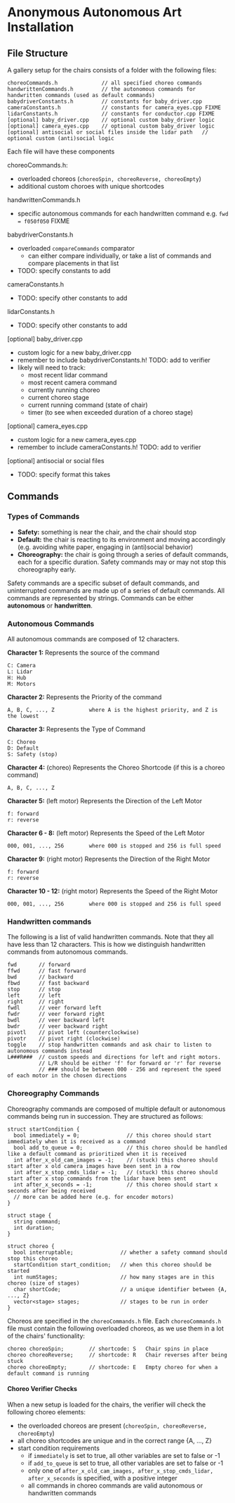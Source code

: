 # Anonymous Autonomous Art Installation
## File Structure
A gallery setup for the chairs consists of a folder with the following files: 
```
choreoCommands.h              // all specified choreo commands
handwrittenCommands.h         // the autonomous commands for handwritten commands (used as default commands)
babydriverConstants.h         // constants for baby_driver.cpp
cameraConstants.h             // constants for camera_eyes.cpp FIXME
lidarConstants.h              // constants for conductor.cpp FIXME
[optional] baby_driver.cpp    // optional custom baby_driver logic
[optional] camera_eyes.cpp    // optional custom baby_driver logic
[optional] antisocial or social files inside the lidar path   // optional custom (anti)social logic
```

Each file will have these components

choreoCommands.h: 
* overloaded choreos (`choreoSpin, choreoReverse, choreoEmpty`)
* additional custom choroes with unique shortcodes

handwrittenCommands.h
* specific autonomous commands for each handwritten command
      e.g. `fwd = f050f050`               FIXME

babydriverConstants.h
* overloaded `compareCommands` comparator
  * can either compare individually, or take a list of commands and compare placements in that list
* TODO: specify constants to add

cameraConstants.h
* TODO: specify other constants to add

lidarConstants.h
* TODO: specify other constants to add

\[optional\] baby_driver.cpp
* custom logic for a new baby_driver.cpp
* remember to include babydriverConstants.h!        TODO: add to verifier
* likely will need to track: 
  * most recent lidar command
  * most recent camera command
  * currently running choreo
  * current choreo stage
  * current running command (state of chair)
  * timer (to see when exceeded duration of a choreo stage)

\[optional\] camera_eyes.cpp
* custom logic for a new camera_eyes.cpp
* remember to include cameraConstants.h!        TODO: add to verifier

\[optional\] antisocial or social files
* TODO: specify format this takes


## Commands
### Types of Commands
* **Safety:** something is near the chair, and the chair should stop
* **Default:** the chair is reacting to its environment and moving accordingly (e.g. avoiding white paper, engaging in (anti)social behavior)
* **Choreography:** the chair is going through a series of default commands, each for a specific duration. Safety commands may or may not stop this choreography early. 

Safety commands are a specific subset of default commands, and uninterrupted commands are made up of a series of default commands. All commands are represented by strings. Commands can be either **autonomous** or **handwritten**. 

### Autonomous Commands
All autonomous commands are composed of 12 characters.

**Character 1:** Represents the source of the command
```
C: Camera
L: Lidar
H: Hub
M: Motors
```
**Character 2:** Represents the Priority of the command
```
A, B, C, ..., Z           where A is the highest priority, and Z is the lowest
```
**Character 3:** Represents the Type of Command
```
C: Choreo
D: Default
S: Safety (stop)
```
**Character 4:** (choreo) Represents the Choreo Shortcode (if this is a choreo command)
```
A, B, C, ..., Z
```
**Character 5:** (left motor) Represents the Direction of the Left Motor
```
f: forward
r: reverse
```
**Character 6 - 8:** (left motor) Represents the Speed of the Left Motor
```
000, 001, ..., 256        where 000 is stopped and 256 is full speed
```
**Character 9:** (right motor) Represents the Direction of the Right Motor
```
f: forward
r: reverse
```
**Character 10 - 12:** (right motor) Represents the Speed of the Right Motor
```
000, 001, ..., 256        where 000 is stopped and 256 is full speed
```

### Handwritten commands
The following is a list of valid handwritten commands. Note that they all have less than 12 characters. This is how we distinguish handwritten commands from autonomous commands.
```
fwd       // forward
ffwd      // fast forward
bwd       // backward
fbwd      // fast backward
stop      // stop
left      // left
right     // right
fwdl      // veer forward left
fwdr      // veer forward right
bwdl      // veer backward left
bwdr      // veer backward right
pivotl    // pivot left (counterclockwise)
pivotr    // pivot right (clockwise)
toggle    // stop handwritten commands and ask chair to listen to autonomous commands instead
L###R###  // custom speeds and directions for left and right motors.
          // L/R should be either 'f' for forward or 'r' for reverse
          // ### should be between 000 - 256 and represent the speed of each motor in the chosen directions
 ```

### Choreography Commands
Choreography commands are composed of multiple default or autonomous commands being run in succession. They are structured as follows: 
```
struct startCondition {
  bool immediately = 0;               // this choreo should start immediately when it is received as a command
  bool add_to_queue = 0;              // this choreo should be handled like a default command as prioritized when it is received
  int after_x_old_cam_images = -1;    // (stuck) this choreo should start after x old camera images have been sent in a row
  int after_x_stop_cmds_lidar = -1;   // (stuck) this choreo should start after x stop commands from the lidar have been sent
  int after_x_seconds = -1;           // this choreo should start x seconds after being received
  // more can be added here (e.g. for encoder motors)
}

struct stage {
  string command;
  int duration;                           
}

struct choreo {
  bool interruptable;               // whether a safety command should stop this choreo
  startCondition start_condition;   // when this choreo should be started
  int numStages;                    // how many stages are in this choreo (size of stages)
  char shortCode;                   // a unique identifier between {A, ..., Z}
  vector<stage> stages;             // stages to be run in order
}
```
Choreos are specified in the `choreoCommands.h` file. Each `choreoCommands.h` file must contain the following overloaded choreos, as we use them in a lot of the chairs' functionality: 
```
choreo choreoSpin;        // shortcode: S   Chair spins in place
choreo choreoReverse;     // shortcode: R   Chair reverses after being stuck
choreo choreoEmpty;       // shortcode: E   Empty choreo for when a default command is running
```

#### Choreo Verifier Checks
When a new setup is loaded for the chairs, the verifier will check the following choreo elements: 
* the overloaded choreos are present (`choreoSpin, choreoReverse, choreoEmpty`)
* all choreo shortcodes are unique and in the correct range {A, ..., Z}
* start condition requirements
  * if `immediately` is set to true, all other variables are set to false or -1
  * if `add_to_queue` is set to true, all other variables are set to false or -1
  * only one of `after_x_old_cam_images, after_x_stop_cmds_lidar, after_x_seconds` is specified, with a positive integer
  * all commands in choreo commands are valid autonomous or handwritten commands
